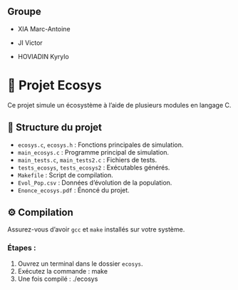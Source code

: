 ## Groupe

* XIA Marc-Antoine
+ JI Victor
* HOVIADIN Kyrylo


# 🌿 Projet Ecosys

Ce projet simule un écosystème à l’aide de plusieurs modules en langage C.

## 📁 Structure du projet

- `ecosys.c`, `ecosys.h` : Fonctions principales de simulation.
- `main_ecosys.c` : Programme principal de simulation.
- `main_tests.c`, `main_tests2.c` : Fichiers de tests.
- `tests_ecosys`, `tests_ecosys2` : Exécutables générés.
- `Makefile` : Script de compilation.
- `Evol_Pop.csv` : Données d’évolution de la population.
- `Enonce_ecosys.pdf` : Énoncé du projet.

## ⚙️ Compilation

Assurez-vous d’avoir `gcc` et `make` installés sur votre système.

### Étapes :

1. Ouvrez un terminal dans le dossier `ecosys`.
2. Exécutez la commande : make
3. Une fois compilé : ./ecosys

